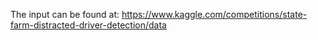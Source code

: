 The input can be found at: https://www.kaggle.com/competitions/state-farm-distracted-driver-detection/data

